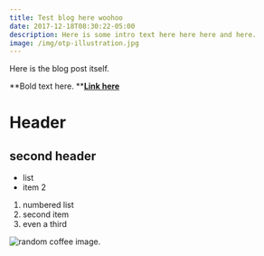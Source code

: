 ```yaml
---
title: Test blog here woohoo
date: 2017-12-18T08:30:22-05:00
description: Here is some intro text here here here and here.
image: /img/otp-illustration.jpg
---
```

Here is the blog post itself.

**Bold text here. **[**Link here**](http://google.com)

# Header

## second header

* list 
* item 2

1. numbered list
2. second item
3. even a third

![random coffee image.](/img/products-grid2.jpg)
